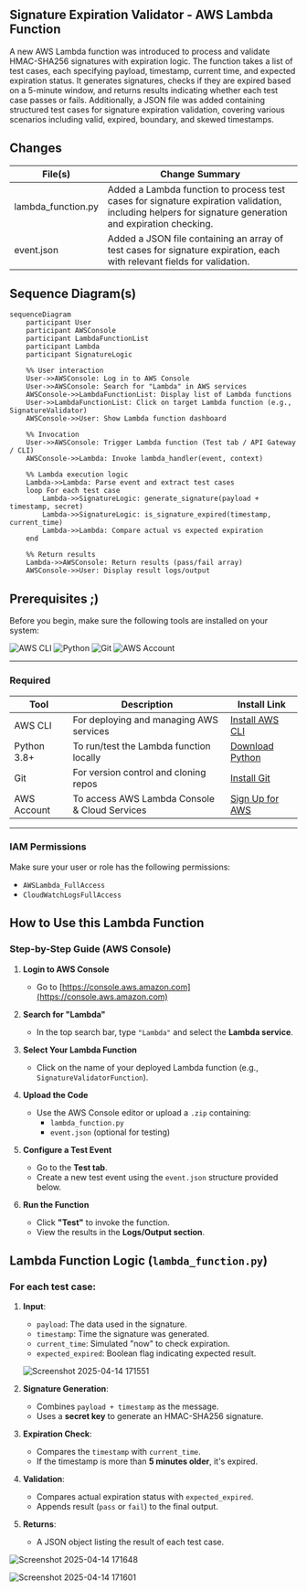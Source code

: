 ## Signature Expiration Validator - AWS Lambda Function

A new AWS Lambda function was introduced to process and validate HMAC-SHA256 signatures with expiration logic. The function takes a list of test cases, each specifying payload, timestamp, current time, and expected expiration status. It generates signatures, checks if they are expired based on a 5-minute window, and returns results indicating whether each test case passes or fails. Additionally, a JSON file was added containing structured test cases for signature expiration validation, covering various scenarios including valid, expired, boundary, and skewed timestamps.

## Changes

| File(s)                                         | Change Summary                                                                                      |
|-------------------------------------------------|-----------------------------------------------------------------------------------------------------|
| lambda_function.py                        | Added a Lambda function to process test cases for signature expiration validation, including helpers for signature generation and expiration checking. |
| event.json                                | Added a JSON file containing an array of test cases for signature expiration, each with relevant fields for validation. |

## Sequence Diagram(s)

```mermaid
sequenceDiagram
    participant User
    participant AWSConsole
    participant LambdaFunctionList
    participant Lambda
    participant SignatureLogic

    %% User interaction
    User->>AWSConsole: Log in to AWS Console
    User->>AWSConsole: Search for "Lambda" in AWS services
    AWSConsole->>LambdaFunctionList: Display list of Lambda functions
    User->>LambdaFunctionList: Click on target Lambda function (e.g., SignatureValidator)
    AWSConsole->>User: Show Lambda function dashboard

    %% Invocation
    User->>AWSConsole: Trigger Lambda function (Test tab / API Gateway / CLI)
    AWSConsole->>Lambda: Invoke lambda_handler(event, context)

    %% Lambda execution logic
    Lambda->>Lambda: Parse event and extract test cases
    loop For each test case
        Lambda->>SignatureLogic: generate_signature(payload + timestamp, secret)
        Lambda->>SignatureLogic: is_signature_expired(timestamp, current_time)
        Lambda->>Lambda: Compare actual vs expected expiration
    end

    %% Return results
    Lambda->>AWSConsole: Return results (pass/fail array)
    AWSConsole->>User: Display result logs/output

```


## Prerequisites ;)

Before you begin, make sure the following tools are installed on your system:

<p align="left">
  <img src="https://img.shields.io/badge/AWS%20CLI-232F3E?style=for-the-badge&logo=amazon-aws&logoColor=white" alt="AWS CLI"/>
  <img src="https://img.shields.io/badge/Python-3776AB?style=for-the-badge&logo=python&logoColor=white" alt="Python"/>
  <img src="https://img.shields.io/badge/Git-F05032?style=for-the-badge&logo=git&logoColor=white" alt="Git"/>
  <img src="https://img.shields.io/badge/AWS%20Account-FF9900?style=for-the-badge&logo=amazon&logoColor=white" alt="AWS Account"/>
</p>

---

### Required

| Tool        | Description                                  | Install Link                                                                 |
|-------------|----------------------------------------------|------------------------------------------------------------------------------|
| AWS CLI     | For deploying and managing AWS services      | [Install AWS CLI](https://docs.aws.amazon.com/cli/latest/userguide/install-cliv2.html) |
| Python 3.8+ | To run/test the Lambda function locally       | [Download Python](https://www.python.org/downloads/)                         |
| Git         | For version control and cloning repos        | [Install Git](https://git-scm.com/downloads)                                 |
| AWS Account | To access AWS Lambda Console & Cloud Services| [Sign Up for AWS](https://aws.amazon.com/free/)                              |

---

### IAM Permissions

Make sure your user or role has the following permissions:

- `AWSLambda_FullAccess`
- `CloudWatchLogsFullAccess`


## How to Use this Lambda Function

### Step-by-Step Guide (AWS Console)

1. **Login to AWS Console**
   - Go to [https://console.aws.amazon.com](https://console.aws.amazon.com)

2. **Search for "Lambda"**
   - In the top search bar, type `"Lambda"` and select the **Lambda service**.

3. **Select Your Lambda Function**
   - Click on the name of your deployed Lambda function (e.g., `SignatureValidatorFunction`).

4. **Upload the Code**
   - Use the AWS Console editor or upload a `.zip` containing:
     - `lambda_function.py`
     - `event.json` (optional for testing)

5. **Configure a Test Event**
   - Go to the **Test tab**.
   - Create a new test event using the `event.json` structure provided below.

6. **Run the Function**
   - Click **"Test"** to invoke the function.
   - View the results in the **Logs/Output section**.



## Lambda Function Logic (`lambda_function.py`)

### For each test case:
1. **Input**:  
   - `payload`: The data used in the signature.
   - `timestamp`: Time the signature was generated.
   - `current_time`: Simulated "now" to check expiration.
   - `expected_expired`: Boolean flag indicating expected result.
  
   ![Screenshot 2025-04-14 171551](https://github.com/user-attachments/assets/ebb8e63a-01d0-4ced-800d-1b3d4ba52c69)



2. **Signature Generation**:
   - Combines `payload + timestamp` as the message.
   - Uses a **secret key** to generate an HMAC-SHA256 signature.

3. **Expiration Check**:
   - Compares the `timestamp` with `current_time`.
   - If the timestamp is more than **5 minutes older**, it's expired.

4. **Validation**:
   - Compares actual expiration status with `expected_expired`.
   - Appends result (`pass` or `fail`) to the final output.

5. **Returns**:
   - A JSON object listing the result of each test case.


![Screenshot 2025-04-14 171648](https://github.com/user-attachments/assets/01b7514d-85d2-4405-9715-9d5ecdf2e415)

![Screenshot 2025-04-14 171601](https://github.com/user-attachments/assets/2a41a64b-5775-406a-896c-3b8b0ae4f6a0)

   



